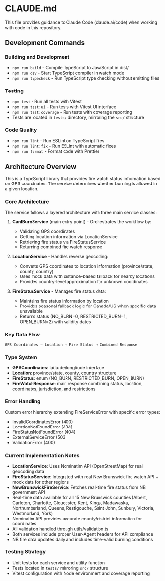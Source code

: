 # CLAUDE.md

This file provides guidance to Claude Code (claude.ai/code) when working with code in this repository.

## Development Commands

### Building and Development
- `npm run build` - Compile TypeScript to JavaScript in dist/
- `npm run dev` - Start TypeScript compiler in watch mode
- `npm run typecheck` - Run TypeScript type checking without emitting files

### Testing
- `npm test` - Run all tests with Vitest
- `npm run test:ui` - Run tests with Vitest UI interface
- `npm run test:coverage` - Run tests with coverage reporting
- Tests are located in `tests/` directory, mirroring the `src/` structure

### Code Quality
- `npm run lint` - Run ESLint on TypeScript files
- `npm run lint:fix` - Run ESLint with automatic fixes
- `npm run format` - Format code with Prettier

## Architecture Overview

This is a TypeScript library that provides fire watch status information based on GPS coordinates. The service determines whether burning is allowed in a given location.

### Core Architecture
The service follows a layered architecture with three main service classes:

1. **CanIBurnService** (main entry point) - Orchestrates the workflow by:
   - Validating GPS coordinates
   - Getting location information via LocationService
   - Retrieving fire status via FireStatusService
   - Returning combined fire watch response

2. **LocationService** - Handles reverse geocoding:
   - Converts GPS coordinates to location information (province/state, county, country)
   - Uses mock data with distance-based fallback for nearby locations
   - Provides country-level approximation for unknown coordinates

3. **FireStatusService** - Manages fire status data:
   - Maintains fire status information by location
   - Provides seasonal fallback logic for Canada/US when specific data unavailable
   - Returns status (NO_BURN=0, RESTRICTED_BURN=1, OPEN_BURN=2) with validity dates

### Key Data Flow
`GPS Coordinates → Location → Fire Status → Combined Response`

### Type System
- **GPSCoordinates**: latitude/longitude interface
- **Location**: province/state, county, country structure  
- **FireStatus**: enum (NO_BURN, RESTRICTED_BURN, OPEN_BURN)
- **FireWatchResponse**: main response combining status, location, coordinates, jurisdiction, and restrictions

### Error Handling
Custom error hierarchy extending FireServiceError with specific error types:
- InvalidCoordinatesError (400)
- LocationNotFoundError (404) 
- FireStatusNotFoundError (404)
- ExternalServiceError (503)
- ValidationError (400)

### Current Implementation Notes
- **LocationService**: Uses Nominatim API (OpenStreetMap) for real geocoding data
- **FireStatusService**: Integrated with real New Brunswick fire watch API + mock data for other regions
- **NewBrunswickFireService**: Fetches real-time fire status from NB government API
- Real-time data available for all 15 New Brunswick counties (Albert, Carleton, Charlotte, Gloucester, Kent, Kings, Madawaska, Northumberland, Queens, Restigouche, Saint John, Sunbury, Victoria, Westmorland, York)
- Nominatim API provides accurate county/district information for coordinates
- All validation handled through utils/validation.ts
- Both services include proper User-Agent headers for API compliance
- NB fire data updates daily and includes time-valid burning conditions

### Testing Strategy
- Unit tests for each service and utility function
- Tests located in `tests/` mirroring `src/` structure
- Vitest configuration with Node environment and coverage reporting